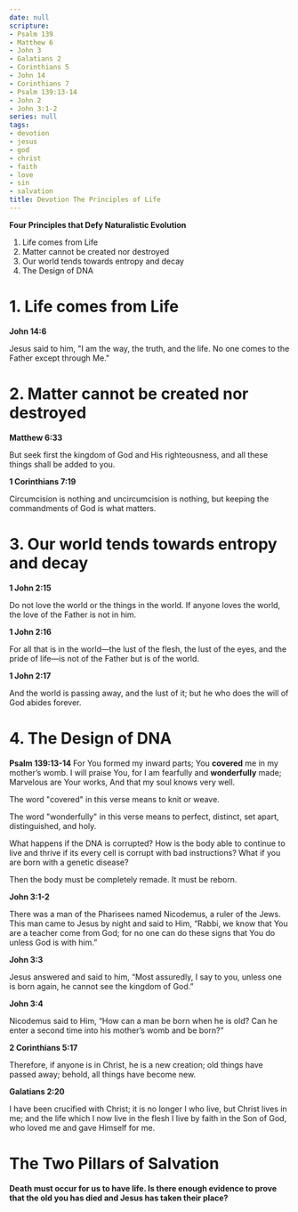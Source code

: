 ```yaml
---
date: null
scripture:
- Psalm 139
- Matthew 6
- John 3
- Galatians 2
- Corinthians 5
- John 14
- Corinthians 7
- Psalm 139:13-14
- John 2
- John 3:1-2
series: null
tags:
- devotion
- jesus
- god
- christ
- faith
- love
- sin
- salvation
title: Devotion The Principles of Life
---
```



**Four Principles that Defy Naturalistic Evolution**
1. Life comes from Life
2. Matter cannot be created nor destroyed
3. Our world tends towards entropy and decay
4. The Design of DNA

# **1. Life comes from Life**

**John 14:6**

Jesus said to him, "I am the way, the truth, and the life. No one comes to the Father except through Me."

# **2. Matter cannot be created nor destroyed**

**Matthew 6:33**

But seek first the kingdom of God and His righteousness, and all these things shall be added to you.

**1 Corinthians 7:19**

Circumcision is nothing and uncircumcision is nothing, but keeping the commandments of God is what matters.

# **3. Our world tends towards entropy and decay**

**1 John 2:15**

Do not love the world or the things in the world. If anyone loves the world, the love of the Father is not in him.

**1 John 2:16**

For all that is in the world—the lust of the flesh, the lust of the eyes, and the pride of life—is not of the Father but is of the world.

**1 John 2:17**

And the world is passing away, and the lust of it; but he who does the will of God abides forever.

# **4. The Design of DNA**

**Psalm 139:13-14**
For You formed my inward parts;
You **covered** me in my mother’s womb.
I will praise You, for I am fearfully and **wonderfully** made;
Marvelous are Your works,
And that my soul knows very well.

The word "covered" in this verse means to knit or weave.

The word "wonderfully" in this verse means to perfect, distinct, set apart, distinguished, and holy.

What happens if the DNA is corrupted? How is the body able to continue to live and thrive if its every cell is corrupt with bad instructions? What if you are born with a genetic disease?

Then the body must be completely remade. It must be reborn.

**John 3:1-2**

There was a man of the Pharisees named Nicodemus, a ruler of the Jews. This man came to Jesus by night and said to Him, “Rabbi, we know that You are a teacher come from God; for no one can do these signs that You do unless God is with him.”

**John 3:3**

Jesus answered and said to him, “Most assuredly, I say to you, unless one is born again, he cannot see the kingdom of God.”

**John 3:4**

Nicodemus said to Him, “How can a man be born when he is old? Can he enter a second time into his mother’s womb and be born?”

**2 Corinthians 5:17**

Therefore, if anyone is in Christ, he is a new creation; old things have passed away; behold, all things have become new.

**Galatians 2:20**

I have been crucified with Christ; it is no longer I who live, but Christ lives in me; and the life which I now live in the flesh I live by faith in the Son of God, who loved me and gave Himself for me.

# The Two Pillars of Salvation

**Death must occur for us to have life. Is there enough evidence to prove that the old you has died and Jesus has taken their place?**